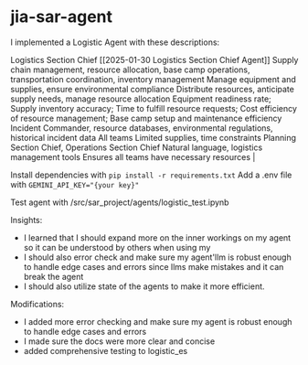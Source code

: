 # jia-sar-agent

I implemented a Logistic Agent with these descriptions:


Logistics Section Chief  [[2025-01-30 Logistics Section Chief Agent]]	Supply chain management, resource allocation, base camp operations, transportation coordination, inventory management	Manage equipment and supplies, ensure environmental compliance	Distribute resources, anticipate supply needs, manage resource allocation	Equipment readiness rate; Supply inventory accuracy; Time to fulfill resource requests; Cost efficiency of resource management; Base camp setup and maintenance efficiency	Incident Commander, resource databases, environmental regulations, historical incident data	All teams	Limited supplies, time constraints	Planning Section Chief, Operations Section Chief	Natural language, logistics management tools	Ensures all teams have necessary resources                                     |


Install dependencies with 
``
pip install -r requirements.txt
``
Add a .env file with 
``
GEMINI_API_KEY="{your key}"
``

Test agent with /src/sar_project/agents/logistic_test.ipynb


Insights:


- I learned that I should expand more on the inner workings on my agent so it can be understood by others when using my 
- I should also error check and make sure my agent'llm is robust enough to handle edge cases and errors since llms make mistakes and it can break the agent
- I should also utilize state of the agents to make it more efficient.

Modifications:

- I added more error checking and make sure my agent is robust enough to handle edge cases and errors
- I made sure the docs were more clear and concise
- added comprehensive testing to logistic_es
